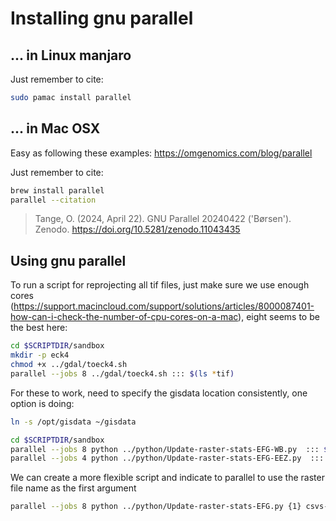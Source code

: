 # Installing gnu parallel

## ... in Linux manjaro

Just remember to cite:

```sh
sudo pamac install parallel  

```



## ... in Mac OSX

Easy as following these examples: https://omgenomics.com/blog/parallel

Just remember to cite:

```sh
brew install parallel 
parallel --citation
```

> Tange, O. (2024, April 22). GNU Parallel 20240422 ('Børsen'). Zenodo. https://doi.org/10.5281/zenodo.11043435

## Using gnu parallel

To run a script for reprojecting all tif files, just make sure we use enough cores (https://support.macincloud.com/support/solutions/articles/8000087401-how-can-i-check-the-number-of-cpu-cores-on-a-mac), eight seems to be the best here:

```sh
cd $SCRIPTDIR/sandbox
mkdir -p eck4
chmod +x ../gdal/toeck4.sh 
parallel --jobs 8 ../gdal/toeck4.sh ::: $(ls *tif)
```

For these to work, need to specify the gisdata location consistently, one option is doing:

```sh
ln -s /opt/gisdata ~/gisdata
```


```sh
cd $SCRIPTDIR/sandbox
parallel --jobs 8 python ../python/Update-raster-stats-EFG-WB.py  ::: $(ls SF*tif)
parallel --jobs 4 python ../python/Update-raster-stats-EFG-EEZ.py  ::: $(ls *M[SF0-9]*tif)
```

We can create a more flexible script and indicate to parallel to use the raster file name as the first argument
```sh
parallel --jobs 8 python ../python/Update-raster-stats-EFG.py {1} csvs-LMEADM  /opt/gisdata/admin/global/LME-admin/lme_admin_20210519.zip region_id title_en ::: $(ls *tif)
```

